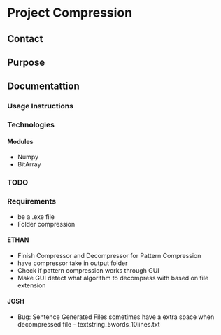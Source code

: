 # Project Compression

## Contact

## Purpose

## Documentattion

### Usage Instructions

### Technologies

#### Modules
* Numpy
* BitArray

### TODO
### Requirements
* be a .exe file
* Folder compression

#### ETHAN
* Finish Compressor and Decompressor for Pattern Compression
* have compressor take in output folder
* Check if pattern compression works through GUI
* Make GUI detect what algorithm to decompress with based on file extension

#### JOSH
* Bug: Sentence Generated Files sometimes have a extra space when decompressed
    file - textstring_5words_10lines.txt


